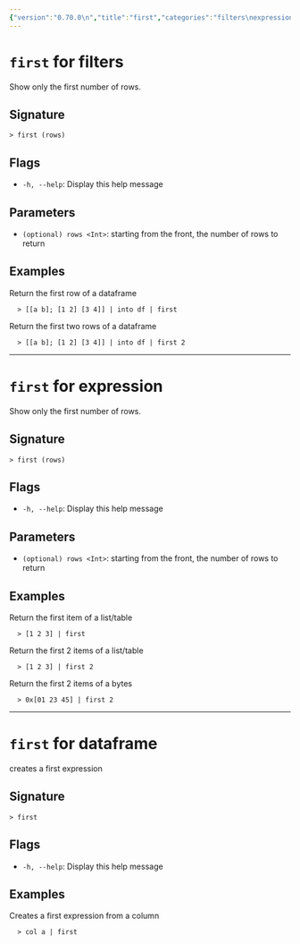 ```yaml
---
{"version":"0.70.0\n","title":"first","categories":"filters\nexpression\ndataframe","usage":"Show only the first number of rows.\nShow only the first number of rows.\ncreates a first expression\n"}
---
```

<!-- THIS FILE IS GENERATED BY update_book_commands.cjs USING NUSHELL'S HELP COMMANDS.
REFRAIN FROM EDITING IT MANUALLY.-->
# <code>first</code> for filters

<div class='command-title'>Show only the first number of rows.</div>

## Signature

```> first (rows)```

## Flags

 * ```-h, --help```: Display this help message
## Parameters

 * ```(optional) rows <Int>```: starting from the front, the number of rows to return
## Examples

  Return the first row of a dataframe
```shell
  > [[a b]; [1 2] [3 4]] | into df | first
```
  Return the first two rows of a dataframe
```shell
  > [[a b]; [1 2] [3 4]] | into df | first 2
```

---
# <code>first</code> for expression

<div class='command-title'>Show only the first number of rows.</div>

## Signature

```> first (rows)```

## Flags

 * ```-h, --help```: Display this help message
## Parameters

 * ```(optional) rows <Int>```: starting from the front, the number of rows to return
## Examples

  Return the first item of a list/table
```shell
  > [1 2 3] | first
```
  Return the first 2 items of a list/table
```shell
  > [1 2 3] | first 2
```
  Return the first 2 items of a bytes
```shell
  > 0x[01 23 45] | first 2
```

---
# <code>first</code> for dataframe

<div class='command-title'>creates a first expression</div>

## Signature

```> first```

## Flags

 * ```-h, --help```: Display this help message
## Examples

  Creates a first expression from a column
```shell
  > col a | first
```


